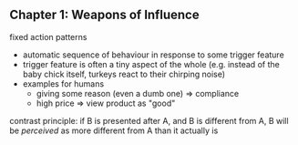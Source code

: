 ## Chapter 1: Weapons of Influence
fixed action patterns
- automatic sequence of behaviour in response to some trigger feature
- trigger feature is often a tiny aspect of the whole (e.g. instead of the baby chick itself, turkeys react to their chirping noise)
- examples for humans
	- giving some reason (even a dumb one) => compliance
	- high price => view product as "good"

contrast principle: if B is presented after A, and B is different from A, B will be _perceived_ as more different from A than it actually is